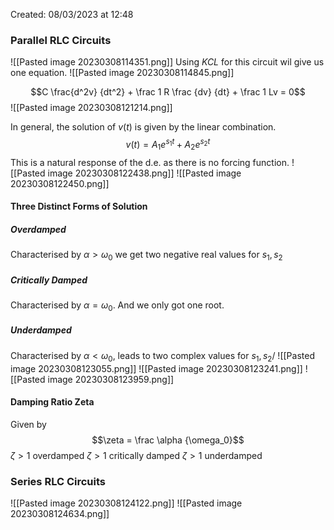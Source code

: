 Created: 08/03/2023 at 12:48
### Parallel RLC Circuits
![[Pasted image 20230308114351.png]]
Using *KCL* for this circuit wil give us one equation.
![[Pasted image 20230308114845.png]]

$$C \frac{d^2v} {dt^2} + \frac 1 R \frac {dv} {dt} + \frac 1 Lv = 0$$
![[Pasted image 20230308121214.png]]

In general, the solution of $v(t)$ is given by the linear combination.
$$v(t) = A_1 e^{s_1t} + A_2e^{s_2t}$$
This is a natural response of the d.e. as there is no forcing function.
![[Pasted image 20230308122438.png]]
![[Pasted image 20230308122450.png]]

#### Three Distinct Forms of Solution
##### Overdamped
Characterised by $\alpha > \omega_0$ we get two negative real values for $s_1, s_2$

##### Critically Damped
Characterised by $\alpha = \omega_0$. And we only got one root.

##### Underdamped
Characterised by $\alpha < \omega_0$, leads to two complex values for $s_1, s_2$/
![[Pasted image 20230308123055.png]]
![[Pasted image 20230308123241.png]]
![[Pasted image 20230308123959.png]]

#### Damping Ratio Zeta
Given by 
$$\zeta = \frac \alpha {\omega_0}$$
$\zeta > 1$ overdamped 
$\zeta > 1$ critically damped
$\zeta > 1$ underdamped 

### Series RLC Circuits
![[Pasted image 20230308124122.png]]
![[Pasted image 20230308124634.png]]
